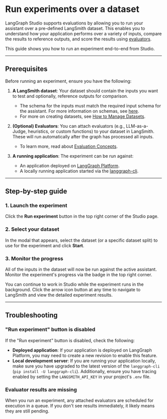 # Run experiments over a dataset

LangGraph Studio supports evaluations by allowing you to run your assistant over a pre-defined LangSmith dataset. This enables you to understand how your application performs over a variety of inputs, compare the results to reference outputs, and score the results using [evaluators](../../../agents/evals.md).

This guide shows you how to run an experiment end-to-end from Studio.

---

## Prerequisites

Before running an experiment, ensure you have the following:

1.  **A LangSmith dataset**: Your dataset should contain the inputs you want to test and optionally, reference outputs for comparison.

    - The schema for the inputs must match the required input schema for the assistant. For more information on schemas, see [here](../../../concepts/low_level.md#schema).
    - For more on creating datasets, see [How to Manage Datasets](https://docs.smith.langchain.com/evaluation/how_to_guides/manage_datasets_in_application#set-up-your-dataset).

2.  **(Optional) Evaluators**: You can attach evaluators (e.g., LLM-as-a-Judge, heuristics, or custom functions) to your dataset in LangSmith. These will run automatically after the graph has processed all inputs.

    - To learn more, read about [Evaluation Concepts](https://docs.smith.langchain.com/evaluation/concepts#evaluators).

3.  **A running application**: The experiment can be run against:
    - An application deployed on [LangGraph Platform](../../quick_start.md).
    - A locally running application started via the [langgraph-cli](../../../tutorials/langgraph-platform/local-server.md).

---

## Step-by-step guide

### 1. Launch the experiment

Click the **Run experiment** button in the top right corner of the Studio page.

### 2. Select your dataset

In the modal that appears, select the dataset (or a specific dataset split) to use for the experiment and click **Start**.

### 3. Monitor the progress

All of the inputs in the dataset will now be run against the active assistant. Monitor the experiment's progress via the badge in the top right corner.

You can continue to work in Studio while the experiment runs in the background. Click the arrow icon button at any time to navigate to LangSmith and view the detailed experiment results.

---

## Troubleshooting

### "Run experiment" button is disabled

If the "Run experiment" button is disabled, check the following:

- **Deployed application**: If your application is deployed on LangGraph Platform, you may need to create a new revision to enable this feature.
- **Local development server**: If you are running your application locally, make sure you have upgraded to the latest version of the `langgraph-cli` (`pip install -U langgraph-cli`). Additionally, ensure you have tracing enabled by setting the `LANGSMITH_API_KEY` in your project's `.env` file.

### Evaluator results are missing

When you run an experiment, any attached evaluators are scheduled for execution in a queue. If you don't see results immediately, it likely means they are still pending.
